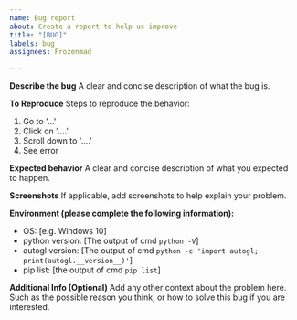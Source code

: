 ```yaml
---
name: Bug report
about: Create a report to help us improve
title: "[BUG]"
labels: bug
assignees: Frozenmad

---
```


**Describe the bug**
A clear and concise description of what the bug is.

**To Reproduce**
Steps to reproduce the behavior:
1. Go to '...'
2. Click on '....'
3. Scroll down to '....'
4. See error

**Expected behavior**
A clear and concise description of what you expected to happen.

**Screenshots**
If applicable, add screenshots to help explain your problem.

**Environment (please complete the following information):**
 - OS: [e.g. Windows 10]
 - python version: [The output of cmd `python -V`]
 - autogl version: [The output of cmd `python -c 'import autogl; print(autogl.__version__)'`]
 - pip list: [the output of cmd `pip list`]

**Additional Info (Optional)**
Add any other context about the problem here. Such as the possible reason you think, or how to solve this bug if you are interested.
